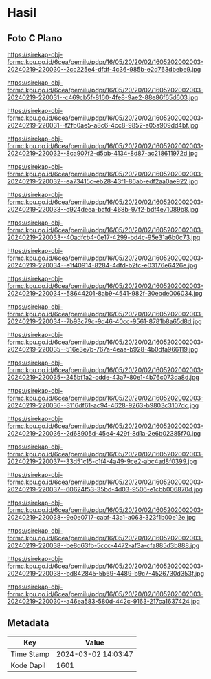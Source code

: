 # Hasil

## Foto C Plano

https://sirekap-obj-formc.kpu.go.id/6cea/pemilu/pdpr/16/05/20/20/02/1605202002003-20240219-220030--2cc225e4-dfdf-4c36-985b-e2d763dbebe9.jpg

https://sirekap-obj-formc.kpu.go.id/6cea/pemilu/pdpr/16/05/20/20/02/1605202002003-20240219-220031--c469cb5f-8160-4fe8-9ae2-88e86f65d603.jpg

https://sirekap-obj-formc.kpu.go.id/6cea/pemilu/pdpr/16/05/20/20/02/1605202002003-20240219-220031--f2fb0ae5-a8c6-4cc8-9852-a05a909dd4bf.jpg

https://sirekap-obj-formc.kpu.go.id/6cea/pemilu/pdpr/16/05/20/20/02/1605202002003-20240219-220032--8ca907f2-d5bb-4134-8d87-ac218611972d.jpg

https://sirekap-obj-formc.kpu.go.id/6cea/pemilu/pdpr/16/05/20/20/02/1605202002003-20240219-220032--ea73415c-eb28-43f1-86ab-edf2aa0ae922.jpg

https://sirekap-obj-formc.kpu.go.id/6cea/pemilu/pdpr/16/05/20/20/02/1605202002003-20240219-220033--c924deea-bafd-468b-97f2-bdf4e71089b8.jpg

https://sirekap-obj-formc.kpu.go.id/6cea/pemilu/pdpr/16/05/20/20/02/1605202002003-20240219-220033--40adfcb4-0e17-4299-bd4c-95e31a6b0c73.jpg

https://sirekap-obj-formc.kpu.go.id/6cea/pemilu/pdpr/16/05/20/20/02/1605202002003-20240219-220034--e1f40914-8284-4dfd-b2fc-e03176e6426e.jpg

https://sirekap-obj-formc.kpu.go.id/6cea/pemilu/pdpr/16/05/20/20/02/1605202002003-20240219-220034--58644201-8ab9-4541-982f-30ebde006034.jpg

https://sirekap-obj-formc.kpu.go.id/6cea/pemilu/pdpr/16/05/20/20/02/1605202002003-20240219-220034--7b93c79c-9d46-40cc-9561-8781b8a65d8d.jpg

https://sirekap-obj-formc.kpu.go.id/6cea/pemilu/pdpr/16/05/20/20/02/1605202002003-20240219-220035--516e3e7b-767a-4eaa-b928-4b0dfa966119.jpg

https://sirekap-obj-formc.kpu.go.id/6cea/pemilu/pdpr/16/05/20/20/02/1605202002003-20240219-220035--245bf1a2-cdde-43a7-80e1-4b76c073da8d.jpg

https://sirekap-obj-formc.kpu.go.id/6cea/pemilu/pdpr/16/05/20/20/02/1605202002003-20240219-220036--3116df61-ac94-4628-9263-b9803c3107dc.jpg

https://sirekap-obj-formc.kpu.go.id/6cea/pemilu/pdpr/16/05/20/20/02/1605202002003-20240219-220036--2d68905d-45e4-429f-8d1a-2e6b02385f70.jpg

https://sirekap-obj-formc.kpu.go.id/6cea/pemilu/pdpr/16/05/20/20/02/1605202002003-20240219-220037--33d51c15-c1f4-4a49-9ce2-abc4ad8f0399.jpg

https://sirekap-obj-formc.kpu.go.id/6cea/pemilu/pdpr/16/05/20/20/02/1605202002003-20240219-220037--60624f53-35bd-4d03-9506-e1cbb006870d.jpg

https://sirekap-obj-formc.kpu.go.id/6cea/pemilu/pdpr/16/05/20/20/02/1605202002003-20240219-220038--9e0e0717-cabf-43a1-a063-323f1b00e12e.jpg

https://sirekap-obj-formc.kpu.go.id/6cea/pemilu/pdpr/16/05/20/20/02/1605202002003-20240219-220038--be8d63fb-5ccc-4472-af3a-cfa885d3b888.jpg

https://sirekap-obj-formc.kpu.go.id/6cea/pemilu/pdpr/16/05/20/20/02/1605202002003-20240219-220038--bd842845-5b69-4489-b9c7-4526730d353f.jpg

https://sirekap-obj-formc.kpu.go.id/6cea/pemilu/pdpr/16/05/20/20/02/1605202002003-20240219-220030--a46ea583-580d-442c-9163-217ca1637424.jpg


## Metadata

| Key        | Value               |
| ---------- | ------------------- |
| Time Stamp | 2024-03-02 14:03:47 |
| Kode Dapil | 1601                |



